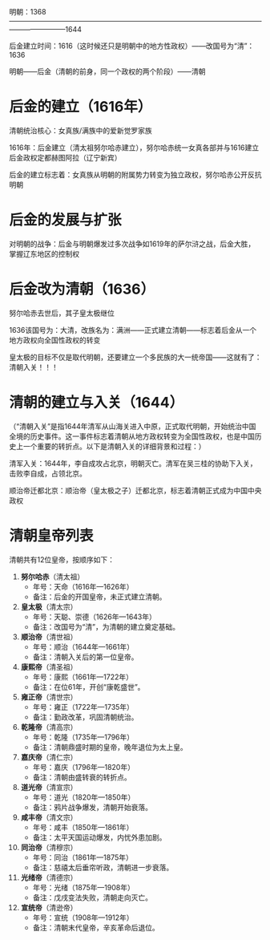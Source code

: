 明朝：1368————————————————————————————————————————————1644

​                                       后金建立时间：1616（这时候还只是明朝中的地方性政权）——改国号为“清”：1636





明朝——后金（清朝的前身，同一个政权的两个阶段）——清朝



# 后金的建立（1616年）

清朝统治核心：女真族/满族中的爱新觉罗家族

1616年：后金建立（清太祖努尔哈赤建立），努尔哈赤统一女真各部并与1616建立后金政权定都赫图阿拉（辽宁新宾）

​		后金的建立标志着：女真族从明朝的附属势力转变为独立政权，努尔哈赤公开反抗明朝

# 后金的发展与扩张

对明朝的战争：后金与明朝爆发过多次战争如1619年的萨尔浒之战，后金大胜，掌握辽东地区的控制权

# 后金改为清朝（1636）

努尔哈赤去世后，其子皇太极继位

1636该国号为：大清，改族名为：满洲——正式建立清朝——标志着后金从一个地方政权向全国性政权的转变

皇太极的目标不仅是取代明朝，还要建立一个多民族的大一统帝国——这就有了：清朝入关！！！

# 清朝的建立与入关（1644）

（“清朝入关”是指1644年清军从山海关进入中原，正式取代明朝，开始统治中国全境的历史事件。这一事件标志着清朝从地方政权转变为全国性政权，也是中国历史上一个重要的转折点。以下是清朝入关的详细背景和过程：）

清军入关：1644年，李自成攻占北京，明朝灭亡。清军在吴三桂的协助下入关，击败李自成，占领北京。

顺治帝迁都北京：顺治帝（皇太极之子）迁都北京，标志着清朝正式成为中国中央政权





# **清朝皇帝列表**

清朝共有12位皇帝，按顺序如下：

1. **努尔哈赤**（清太祖）
   - 年号：天命（1616年—1626年）
   - 备注：后金的开国皇帝，未正式建立清朝。
2. **皇太极**（清太宗）
   - 年号：天聪、崇德（1626年—1643年）
   - 备注：改国号为“清”，为清朝的建立奠定基础。
3. **顺治帝**（清世祖）
   - 年号：顺治（1644年—1661年）
   - 备注：清朝入关后的第一位皇帝。
4. **康熙帝**（清圣祖）
   - 年号：康熙（1661年—1722年）
   - 备注：在位61年，开创“康乾盛世”。
5. **雍正帝**（清世宗）
   - 年号：雍正（1722年—1735年）
   - 备注：勤政改革，巩固清朝统治。
6. **乾隆帝**（清高宗）
   - 年号：乾隆（1735年—1796年）
   - 备注：清朝鼎盛时期的皇帝，晚年退位为太上皇。
7. **嘉庆帝**（清仁宗）
   - 年号：嘉庆（1796年—1820年）
   - 备注：清朝由盛转衰的转折点。
8. **道光帝**（清宣宗）
   - 年号：道光（1820年—1850年）
   - 备注：鸦片战争爆发，清朝开始衰落。
9. **咸丰帝**（清文宗）
   - 年号：咸丰（1850年—1861年）
   - 备注：太平天国运动爆发，内忧外患加剧。
10. **同治帝**（清穆宗）
    - 年号：同治（1861年—1875年）
    - 备注：慈禧太后垂帘听政，清朝进一步衰落。
11. **光绪帝**（清德宗）
    - 年号：光绪（1875年—1908年）
    - 备注：戊戌变法失败，清朝走向灭亡。
12. **宣统帝**（清逊帝）
    - 年号：宣统（1908年—1912年）
    - 备注：清朝末代皇帝，辛亥革命后退位。































































